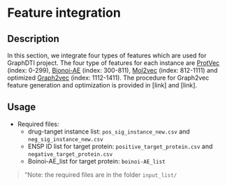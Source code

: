 # Feature integration

## Description
In this section, we integrate four types of features which are used for GraphDTI project. The four type of features for each instance are  [ProtVec](https://github.com/kyu999/biovec) (index: 0-299), [Bionoi-AE](https://github.com/CSBG-LSU/BionoiNet) (index: 300-811), [Mol2vec](https://github.com/samoturk/mol2vec) (index: 812-1111) and optimized [Graph2vec](https://github.com/benedekrozemberczki/graph2vec) (index: 1112-1411). The procedure for Graph2vec feature generation and optimization is provided in [link] and [link]. 

## Usage
- Required files:
  + drug-tanget instance list: ```pos_sig_instance_new.csv``` and ```neg_sig_instance_new.csv```
  + ENSP ID list for target protein: ```positive_target_protein.csv``` and ```negative_target_protein.csv```
  + Boinoi-AE_list for target protein: ```boinoi-AE_list```
  
> "Note: the required files are in the folder ```input_list/```
